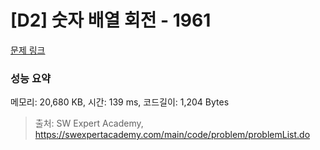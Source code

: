 # [D2] 숫자 배열 회전 - 1961 

[문제 링크](https://swexpertacademy.com/main/code/problem/problemDetail.do?contestProbId=AV5Pq-OKAVYDFAUq) 

### 성능 요약

메모리: 20,680 KB, 시간: 139 ms, 코드길이: 1,204 Bytes



> 출처: SW Expert Academy, https://swexpertacademy.com/main/code/problem/problemList.do